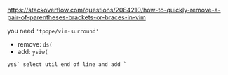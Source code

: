 https://stackoverflow.com/questions/2084210/how-to-quickly-remove-a-pair-of-parentheses-brackets-or-braces-in-vim

you need `'tpope/vim-surround'`

- remove: `ds(`
- add: `ysiw(`

```
ys$` select util end of line and add `
```

